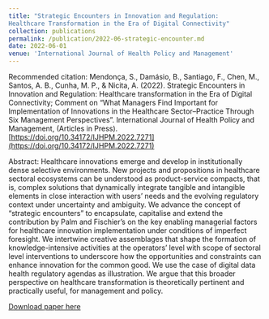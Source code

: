 ```yaml
---
title: "Strategic Encounters in Innovation and Regulation:
Healthcare Transformation in the Era of Digital Connectivity"
collection: publications
permalink: /publication/2022-06-strategic-encounter.md
date: 2022-06-01
venue: 'International Journal of Health Policy and Management'
---
```


Recommended citation: Mendonça, S., Damásio, B., Santiago, F., Chen, M., Santos, A. B., Cunha, M. P., & Nicita, A. (2022). Strategic Encounters in Innovation and Regulation: Healthcare transformation in the Era of Digital Connectivity; Comment on “What Managers Find Important for Implementation of Innovations in the Healthcare Sector–Practice Through Six Management Perspectives”. International Journal of Health Policy and Management, (Articles in Press). [https://doi.org/10.34172/IJHPM.2022.7271](https://doi.org/10.34172/IJHPM.2022.7271)

Abstract: Healthcare innovations emerge and develop in institutionally dense selective environments. New projects and propositions in healthcare sectoral ecosystems can be understood as product-service compacts, that is, complex solutions that dynamically integrate tangible and intangible elements in close interaction with users’ needs and the evolving regulatory context under uncertainty and ambiguity. We advance the concept of “strategic encounters” to encapsulate, capitalise and extend the contribution by Palm and Fischier’s on the key enabling managerial factors for healthcare innovation implementation under conditions of imperfect foresight. We intertwine creative assemblages that shape the formation of knowledge-intensive activities at the operators’ level with scope of sectoral level interventions to underscore how the opportunities and constraints can enhance innovation for the common good. We use the case of digital data health regulatory agendas as illustration. We argue that this broader perspective on healthcare transformation is theoretically pertinent and practically useful, for management and policy.



[Download paper here](http://lucasadoims.github.io/files/2022-06-strategic-encounter.pdf)



